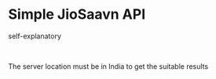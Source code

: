 # Simple JioSaavn API
self-explanatory

<br/>
<p>The server location must be in India to get the suitable results</p>

